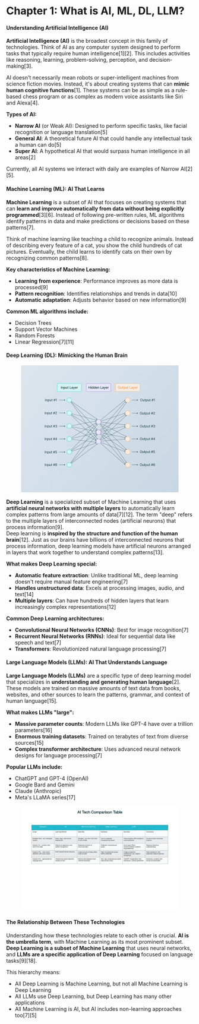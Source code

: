 # Chapter 1: What is AI, ML, DL, LLM?

#### Understanding Artificial Intelligence (AI)

**Artificial Intelligence (AI)** is the broadest concept in this family of technologies. Think of AI as any computer system designed to perform tasks that typically require human intelligence\[1]\[2]. This includes activities like reasoning, learning, problem-solving, perception, and decision-making\[3].

AI doesn't necessarily mean robots or super-intelligent machines from science fiction movies. Instead, it's about creating systems that can **mimic human cognitive functions**\[1]. These systems can be as simple as a rule-based chess program or as complex as modern voice assistants like Siri and Alexa\[4].

**Types of AI:**

* **Narrow AI** (or Weak AI): Designed to perform specific tasks, like facial recognition or language translation\[5]
* **General AI**: A theoretical future AI that could handle any intellectual task a human can do\[5]
* **Super AI**: A hypothetical AI that would surpass human intelligence in all areas\[2]

Currently, all AI systems we interact with daily are examples of Narrow AI\[2]\[5].

#### Machine Learning (ML): AI That Learns

**Machine Learning** is a subset of AI that focuses on creating systems that can **learn and improve automatically from data without being explicitly programmed**\[3]\[6]. Instead of following pre-written rules, ML algorithms identify patterns in data and make predictions or decisions based on these patterns\[7].

Think of machine learning like teaching a child to recognize animals. Instead of describing every feature of a cat, you show the child hundreds of cat pictures. Eventually, the child learns to identify cats on their own by recognizing common patterns\[8].

**Key characteristics of Machine Learning:**

* **Learning from experience**: Performance improves as more data is processed\[9]
* **Pattern recognition**: Identifies relationships and trends in data\[10]
* **Automatic adaptation**: Adjusts behavior based on new information\[9]

**Common ML algorithms include:**

* Decision Trees
* Support Vector Machines
* Random Forests
* Linear Regression\[7]\[11]

#### Deep Learning (DL): Mimicking the Human Brain

<figure><img src=".gitbook/assets/image.png" alt=""><figcaption></figcaption></figure>

**Deep Learning** is a specialized subset of Machine Learning that uses **artificial neural networks with multiple layers** to automatically learn complex patterns from large amounts of data\[7]\[12]. The term "deep" refers to the multiple layers of interconnected nodes (artificial neurons) that process information\[9].\
Deep learning is **inspired by the structure and function of the human brain**\[12]. Just as our brains have billions of interconnected neurons that process information, deep learning models have artificial neurons arranged in layers that work together to understand complex patterns\[13].

**What makes Deep Learning special:**

* **Automatic feature extraction**: Unlike traditional ML, deep learning doesn't require manual feature engineering\[7]
* **Handles unstructured data**: Excels at processing images, audio, and text\[14]
* **Multiple layers**: Can have hundreds of hidden layers that learn increasingly complex representations\[12]

**Common Deep Learning architectures:**

* **Convolutional Neural Networks (CNNs)**: Best for image recognition\[7]
* **Recurrent Neural Networks (RNNs)**: Ideal for sequential data like speech and text\[7]
* **Transformers**: Revolutionized natural language processing\[7]

#### Large Language Models (LLMs): AI That Understands Language

**Large Language Models (LLMs)** are a specific type of deep learning model that specializes in **understanding and generating human language**\[2]. These models are trained on massive amounts of text data from books, websites, and other sources to learn the patterns, grammar, and context of human language\[15].

**What makes LLMs "large":**

* **Massive parameter counts**: Modern LLMs like GPT-4 have over a trillion parameters\[16]
* **Enormous training datasets**: Trained on terabytes of text from diverse sources\[15]
* **Complex transformer architecture**: Uses advanced neural network designs for language processing\[7]

**Popular LLMs include:**

* ChatGPT and GPT-4 (OpenAI)
* Google Bard and Gemini
* Claude (Anthropic)
* Meta's LLaMA series\[17]

<figure><img src=".gitbook/assets/image (1).png" alt=""><figcaption></figcaption></figure>

#### The Relationship Between These Technologies

Understanding how these technologies relate to each other is crucial. **AI is the umbrella term**, with Machine Learning as its most prominent subset. **Deep Learning is a subset of Machine Learning** that uses neural networks, and **LLMs are a specific application of Deep Learning** focused on language tasks\[9]\[18].

This hierarchy means:

* All Deep Learning is Machine Learning, but not all Machine Learning is Deep Learning
* All LLMs use Deep Learning, but Deep Learning has many other applications
* All Machine Learning is AI, but AI includes non-learning approaches too\[7]\[5]

